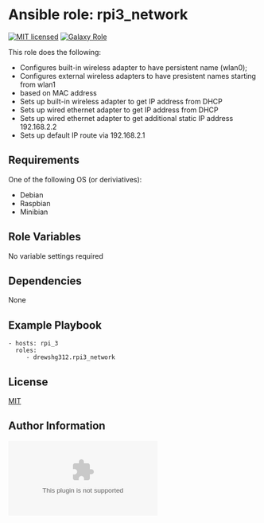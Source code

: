 Ansible role: rpi3_network
=========

[![MIT licensed][mit-badge]][mit-link]
[![Galaxy Role][role-badge]][galaxy-link]

This role does the following:

 - Configures built-in wireless adapter to have persistent name (wlan0);
 - Configures external wireless adapters to have presistent names starting from wlan1
 - based on MAC address
 - Sets up built-in wireless adapter to get IP address from DHCP
 - Sets up wired ethernet adapter to get IP address from DHCP
 - Sets up wired ethernet adapter to get additional static IP address 192.168.2.2
 - Sets up default IP route via 192.168.2.1

Requirements
------------

One of the following OS (or deriviatives):
 - Debian
 - Raspbian
 - Minibian

Role Variables
--------------

No variable settings required

Dependencies
------------

None

Example Playbook
----------------

    - hosts: rpi_3
      roles:
         - drewshg312.rpi3_network

License
-------

[MIT][mit-link]

Author Information
------------------

![Andrew Shagayev](drewshg@gmail.com)

[role-badge]: https://img.shields.io/badge/role-drew--kun.rpi3__network-green.svg
[galaxy-link]: https://galaxy.ansible.com/drew-kun/rpi3_network/
[mit-badge]: https://img.shields.io/badge/license-MIT-blue.svg
[mit-link]: https://raw.githubusercontent.com/drew-kun/ansible-rpi3_network/master/LICENSE
